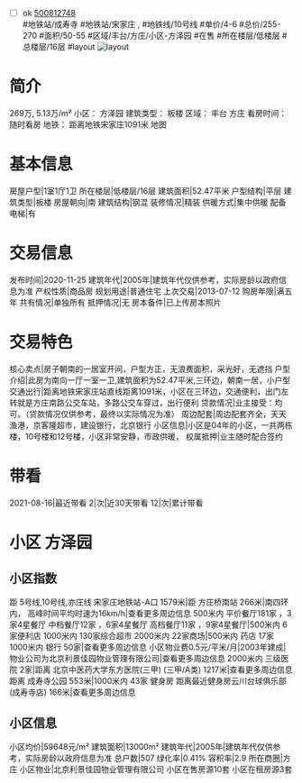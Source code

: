 - [ ] ok [500812748](https://bj.5i5j.com/ershoufang/500812748.html)  
 #地铁站/成寿寺 #地铁站/宋家庄 ,  #地铁线/10号线
#单价/4-6 #总价/255-270 #面积/50-55   #区域/丰台/方庄/小区-方泽园 #在售 #所在楼层/低楼层 #总楼层/16层 #layout 
![layout](http://image16.5i5j.com/erp/house/4231/42317398/huxing/kddcaeilfae840b7.jpg_P5.jpg) 
# 简介 
 269万,  5.13万/m² 
小区： 方泽园
建筑类型： 板楼
区域： 丰台 方庄
看房时间： 随时看房
地铁： 距离地铁宋家庄1091米 地图
# 基本信息 
 房屋户型|1室1厅1卫
所在楼层|低楼层/16层
建筑面积|52.47平米
户型结构|平层
建筑类型|板楼
房屋朝向|南
建筑结构|钢混
装修情况|精装
供暖方式|集中供暖
配备电梯|有
# 交易信息 
 发布时间|2020-11-25
建筑年代|2005年|建筑年代仅供参考，实际房龄以政府信息为准
产权性质|商品房
规划用途|普通住宅
上次交易|2013-07-12
购房年限|满五年
共有情况|单独所有
抵押情况|无
房本备件|已上传房本照片
# 交易特色 
 核心卖点|房子朝南的一居室开间，户型方正，无浪费面积，采光好，无遮挡
户型介绍|此房为南向一厅一室一卫,建筑面积为52.47平米,三环边，朝南一居，小户型
交通出行|距离地铁宋家庄站直线距离1091米，小区在三环边，交通便利，出门左转就是方庄南路公交车站，多路公交车穿过，出行便利
贷款情况|业主接受：均可。（贷款情况仅供参考，最终以实际情况为准）
周边配套|周边配套齐全，天天渔港，京客隆超市，建设银行，北京银行
小区信息|小区是04年的小区，一共两栋楼，10号楼和12号楼，小区非常安静，市政供暖，
权属抵押|业主随时配合签约
# 带看 
 2021-08-16|最近带看	 2|次|近30天带看	 12|次|累计带看
# 小区 方泽园
## 小区指数 
 距 5号线,10号线,亦庄线 宋家庄地铁站-A口 1579米|距 方庄桥南站 266米|南四环内， 高峰时间平均时速为16km/h|查看更多周边信息
500米内 平价餐厅181家 ，3家4星餐厅
中档餐厅12家 ，6家4星餐厅
高档餐厅11家 ，9家4星餐厅|500米内 6家便利店
1000米内 130家综合超市
2000米内 22家商场|500米内 药店 17家
1000米内 银行 50家|查看更多周边信息
小区物业费0.5元/平米/月|2003年建成|物业公司为北京利景佳园物业管理有限公司|查看更多周边信息
2000米内 三级医院 2家|距离 北京中医药大学东方医院(三甲) (三甲/A类) 1217米|查看更多周边信息
距离 成寿寺公园 553米|1000米内 43家 健身房
距离最近健身房云川台球俱乐部(成寿寺店) 166米|查看更多周边信息
## 小区信息 
 小区均价|59648元/m²
建筑面积|13000m²
建筑年代|2005年|建筑年代仅供参考，实际房龄以政府信息为准
总户数|507
绿化率|0.41%
容积率|2.9
所在商圈|方庄
小区物业|北京利景佳园物业管理有限公司
小区在售房源10套
小区在租房源3套
